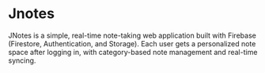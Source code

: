 # Jnotes
JNotes is a simple, real-time note-taking web application built with Firebase (Firestore, Authentication, and Storage). Each user gets a personalized note space after logging in, with category-based note management and real-time syncing.
